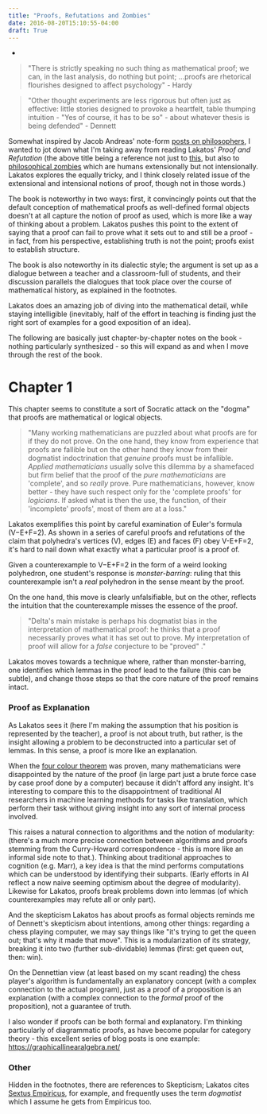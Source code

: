 ```yaml
---
title: "Proofs, Refutations and Zombies"
date: 2016-08-20T15:10:55-04:00
draft: True
---
```

-

> "There is strictly speaking no such thing as mathematical proof; we can, in the last analysis, do nothing but point; ...proofs are rhetorical flourishes designed to affect psychology" - Hardy

> "Other thought experiments are less rigorous but often just as effective: little stories designed to provoke a heartfelt, table thumping intuition - "Yes of course, it has to be so" - about whatever thesis is being defended" - Dennett


Somewhat inspired by Jacob Andreas' note-form [posts on philosophers](http://blog.jacobandreas.net/translation-meaning.html), I wanted to jot down what I'm taking away from reading Lakatos' *Proof and Refutation* (the above title being a reference not just to [this](https://www.amazon.com/Pride-Prejudice-Zombies-Quirk-Classic/dp/1511336188), but also to [philosophical zombies](https://en.wikipedia.org/wiki/Philosophical_zombie) which are humans extensionally but not intensionally. Lakatos explores the equally tricky, and I think closely related issue of the extensional and intensional notions of proof, though not in those words.)

The book is noteworthy in two ways: first, it convincingly points out that the default conception of mathematical proofs as well-defined formal objects doesn't at all capture the notion of proof as used, which is more like a way of thinking about a problem. Lakatos pushes this point to the extent of saying that a proof can fail to prove what it sets out to and still be a proof - in fact, from his perspective, establishing truth is not the point; proofs exist to establish structure.

The book is also noteworthy in its dialectic style; the argument is set up as a dialogue between a teacher and a classroom-full of students, and their discussion parallels the dialogues that took place over the course of mathematical history, as explained in the footnotes.

<!-- I read it through the lens of my own anti-representationalist sensibilities -->

Lakatos does an amazing job of diving into the mathematical detail, while staying intelligible (inevitably, half of the effort in teaching is finding just the right sort of examples for a good exposition of an idea).

The following are basically just chapter-by-chapter notes on the book - nothing particularly synthesized - so this will expand as and when I move through the rest of the book.

# Chapter 1

This chapter seems to constitute a sort of Socratic attack on the "dogma" that proofs are mathematical or logical objects.

> "Many working mathematicians are puzzled about what proofs are for if they do not prove. On the one hand, they know from experience that proofs are fallible but on the other hand they know from their dogmatist indoctrination that *genuine* proofs must be infallible. *Applied mathematicians* usually solve this dilemma by a shamefaced but firm belief that the proof of the *pure mathematicians* are 'complete', and so *really* prove. Pure mathematicians, however, know better - they have such respect only for the 'complete proofs' for *logicians*. If asked what is then the use, the function, of their 'incomplete' proofs', most of them are at a loss."

Lakatos exemplifies this point by careful examination of Euler's formula (V−E+F=2). As shown in a series of careful proofs and refutations of the claim that polyhedra's vertices (V), edges (E) and faces (F) obey V-E+F=2, it's hard to nail down what exactly what a particular proof is a proof of.

Given a counterexample to V−E+F=2 in the form of a weird looking polyhedron, one student's response is *monster-barring*: ruling that this counterexample isn't a *real* polyhedron in the sense meant by the proof.

On the one hand, this move is clearly unfalsifiable, but on the other, reflects the intuition that the counterexample misses the essence of the proof.

> "Delta's main mistake is perhaps his dogmatist bias in the interpretation of mathematical proof: he thinks that a proof necessarily proves what it has set out to prove. My interpretation of proof will allow for a *false* conjecture to be "proved" ."

Lakatos moves towards a technique where, rather than monster-barring, one identifies which lemmas in the proof lead to the failure (this can be subtle), and change those steps so that the core nature of the proof remains intact.

### Proof as Explanation

As Lakatos sees it (here I'm making the assumption that his position is represented by the teacher), a proof is not about truth, but rather, is the insight allowing a problem to be deconstructed into a particular set of lemmas. In this sense, a proof is more like an explanation.

When the [four colour theorem](https://en.wikipedia.org/wiki/Four_color_theorem) was proven, many mathematicians were disappointed by the nature of the proof (in large part just a brute force case by case proof done by a computer) because it didn't afford any insight. It's interesting to compare this to the disappointment of traditional AI researchers in machine learning methods for tasks like translation, which perform their task without giving insight into any sort of internal process involved.

This raises a natural connection to algorithms and the notion of modularity:
(there's a much more precise connection between algorithms and proofs stemming from the Curry-Howard correspondence - this is more like an informal side note to that.). Thinking about traditional approaches to cognition (e.g. Marr), a key idea is that the mind performs computations which can be understood by identifying their subparts. (Early efforts in AI reflect a now naive seeming optimism about the degree of modularity). Likewise for Lakatos, proofs break problems down into lemmas (of which counterexamples may refute all or only part).


And the skepticism Lakatos has about proofs as formal objects reminds me of Dennett's skepticism about intentions, among other things: regarding a chess playing computer, we may say things like "it's trying to get the queen out; that's why it made that move". This is a modularization of its strategy, breaking it into two (further sub-dividable) lemmas (first: get queen out, then: win).

On the Dennettian view (at least based on my scant reading) the chess player's algorithm is fundamentally an explanatory concept (with a complex connection to the actual program), just as a proof of a proposition is an explanation (with a complex connection to the *formal* proof of the proposition), not a guarantee of truth.


I also wonder if proofs can be both formal and explanatory. I'm thinking particularly of diagrammatic proofs, as have become popular for category theory - this excellent series of blog posts is one example: https://graphicallinearalgebra.net/

### Other

Hidden in the footnotes, there are references to Skepticism; Lakatos cites [Sextus Empiricus](https://reubenharry.github.io/blog/medieval-type-theory/), for example, and frequently uses the term *dogmatist* which I assume he gets from Empiricus too.

